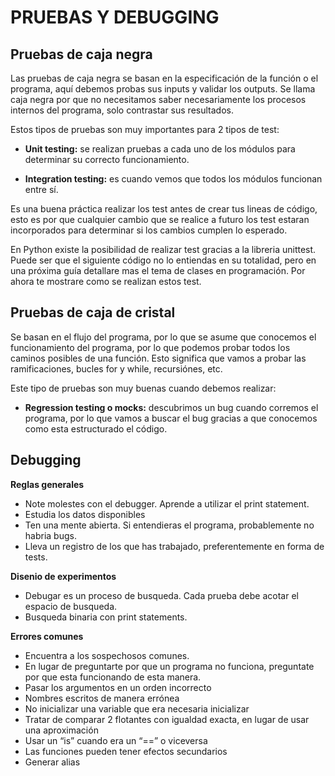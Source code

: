 # PRUEBAS Y DEBUGGING

## Pruebas de caja negra

Las pruebas de caja negra se basan en la especificación de la función o el programa, aquí debemos probas sus inputs y validar los outputs. Se llama caja negra por que no necesitamos saber necesariamente los procesos internos del programa, solo contrastar sus resultados.

Estos tipos de pruebas son muy importantes para 2 tipos de test:

- **Unit testing:** se realizan pruebas a cada uno de los módulos para determinar su correcto funcionamiento.

- **Integration testing:** es cuando vemos que todos los módulos funcionan entre sí.

Es una buena práctica realizar los test antes de crear tus lineas de código, esto es por que cualquier cambio que se realice a futuro los test estaran incorporados para determinar si los cambios cumplen lo esperado.

En Python existe la posibilidad de realizar test gracias a la libreria unittest. Puede ser que el siguiente código no lo entiendas en su totalidad, pero en una próxima guía detallare mas el tema de clases en programación. Por ahora te mostrare como se realizan estos test.

## Pruebas de caja de cristal

Se basan en el flujo del programa, por lo que se asume que conocemos el funcionamiento del programa, por lo que podemos probar todos los caminos posibles de una función. Esto significa que vamos a probar las ramificaciones, bucles for y while, recursiónes, etc.

Este tipo de pruebas son muy buenas cuando debemos realizar:

- **Regression testing o mocks:** descubrimos un bug cuando corremos el programa, por lo que vamos a buscar el bug gracias a que conocemos como esta estructurado el código.

## Debugging

**Reglas generales**

- Note molestes con el debugger. Aprende a utilizar el print statement.
- Estudia los datos disponibles
- Ten una mente abierta. Si entendieras el programa, probablemente no habria bugs.
- Lleva un registro de los que has trabajado, preferentemente en forma de tests.

**Disenio de experimentos**

- Debugar es un proceso de busqueda. Cada prueba debe acotar el espacio de busqueda.
- Busqueda binaria con print statements.

**Errores comunes**

- Encuentra a los sospechosos comunes.
- En lugar de preguntarte por que un programa no funciona, preguntate por que esta funcionando de esta manera.
- Pasar los argumentos en un orden incorrecto
- Nombres escritos de manera errónea
- No inicializar una variable que era necesaria inicializar
- Tratar de comparar 2 flotantes con igualdad exacta, en lugar de usar una aproximación
- Usar un “is” cuando era un “==” o viceversa
- Las funciones pueden tener efectos secundarios
- Generar alias